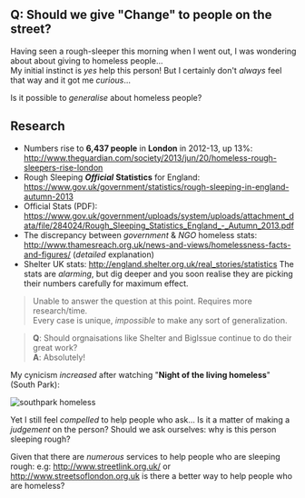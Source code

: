 ## Q: Should we give "Change" to people on the street?

Having seen a rough-sleeper this morning when I went out,
I was wondering about about giving to homeless people...  
My initial instinct is *yes* help this person!
But I certainly don't *always* feel that way and it got me *curious*...

Is it possible to *generalise* about homeless people?

## Research

- Numbers rise to **6,437 people** in **London** in 2012-13, up 13%:
http://www.theguardian.com/society/2013/jun/20/homeless-rough-sleepers-rise-london
- Rough Sleeping ***Official*** **Statistics** for England:
https://www.gov.uk/government/statistics/rough-sleeping-in-england-autumn-2013
- Official Stats (PDF):
https://www.gov.uk/government/uploads/system/uploads/attachment_data/file/284024/Rough_Sleeping_Statistics_England_-_Autumn_2013.pdf
- The discrepancy between *government* & *NGO* homeless stats:
http://www.thamesreach.org.uk/news-and-views/homelessness-facts-and-figures/
(*detailed* explanation)
- Shelter UK stats: http://england.shelter.org.uk/real_stories/statistics
The stats are *alarming*, but dig deeper and you soon realise
they are picking their numbers carefully for maximum effect.

> Unable to answer the question at this point. Requires more research/time.  
> Every case is unique, *impossible* to make any sort of generalization.

> **Q**: Should orgnaisations like Shelter and BigIssue continue to do their great work?  
> **A**: Absolutely!

My cynicism *increased* after watching "**Night of the living homeless**"
(South Park):

![southpark homeless](http://i.imgur.com/XdGf4gw.jpg)

Yet I still feel *compelled* to help people who ask...
Is it a matter of making a *judgement* on the person?
Should we ask ourselves: why is this person sleeping rough?

Given that there are *numerous* services to help people who are sleeping rough:
e.g: http://www.streetlink.org.uk/ or http://www.streetsoflondon.org.uk
is there a better way to help people who are homeless?
